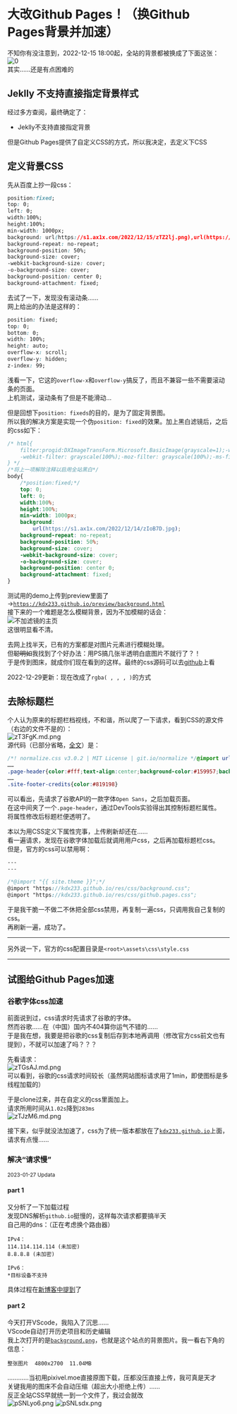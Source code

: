 # 大改Github Pages！（换Github Pages背景并加速）
不知你有没注意到，2022-12-15 18:00起，全站的背景都被换成了下面这张：<br>
![0](https://s1.ax1x.com/2022/12/14/zIoB7D.md.jpg)<br>
其实……还是有点困难的
## Jeklly 不支持直接指定背景样式
经过多方查阅，最终确定了：
- Jeklly不支持直接指定背景<br>

但是Github Pages提供了自定义CSS的方式，所以我决定，去定义下CSS
## 定义背景CSS
先从百度上抄一段css：
~~~css
position:fixed;
top: 0;
left: 0;
width:100%;
height:100%;
min-width: 1000px;
background: url(https://s1.ax1x.com/2022/12/15/zTZ2lj.png),url(https://s1.ax1x.com/2022/12/15/zojKsJ.png),url(https://s1.ax1x.com/2022/12/15/zTZKyR.png),url(https://s1.ax1x.com/2022/12/14/zIoB7D.jpg);
background-repeat: no-repeat;
background-position: 50%;
background-size: cover;
-webkit-background-size: cover;
-o-background-size: cover;
background-position: center 0;
background-attachment: fixed;
~~~
去试了一下，发现没有滚动条……<br>
网上给出的办法是这样的：
```css
position: fixed;
top: 0; 
bottom: 0;
width: 100%;
height: auto;
overflow-x: scroll;
overflow-y: hidden;
z-index: 99;
```
浅看一下，它这的`overflow-x`和`overflow-y`搞反了，而且不兼容一些不需要滚动条的页面。<br>
上机测试，滚动条有了但是不能滑动…

但是回想下`position: fixeds`的目的，是为了固定背景图。<br>
所以我的解决方案是实现一个伪`position: fixed`的效果。加上黑白滤镜后，之后的css如下：
```css
/* html{
    filter:progid:DXImageTransForm.Microsoft.BasicImage(grayscale=1);-webkit-filter:saturate(0);
    -webkit-filter: grayscale(100%);-moz-filter: grayscale(100%);-ms-filter: grayscale(100%);-o-filter: grayscale(100%);filter:progid:DXImageTransform.Microsoft.BasicImage(grayscale=1);_filter:none; 
} */
/*将上一项解除注释以启用全站黑白*/
body{
    /*position:fixed;*/
    top: 0;
    left: 0;
    width:100%;
    height:100%;
    min-width: 1000px;
    background: 
        url(https://s1.ax1x.com/2022/12/14/zIoB7D.jpg);
    background-repeat: no-repeat;
    background-position: 50%;
    background-size: cover;
    -webkit-background-size: cover;
    -o-background-size: cover;
    background-position: center 0;
    background-attachment: fixed;
}
```
测试用的demo上传到preview里面了→[`https://kdx233.github.io/preview/background.html`](https://kdx233.github.io/preview/background.html)<br>
接下来的一个难题是怎么模糊背景，因为不加模糊的话会：<br>
![不加滤镜的主页](https://s1.ax1x.com/2022/12/15/zTnpSe.md.png)<br>
这很明显看不清。

去网上找半天，已有的方案都是对图片元素进行模糊处理。<br>
但~~聪明如~~我找到了个好办法：用PS搞几张半透明白底图片不就行了？！<br>
于是传到图床，就成你们现在看到的这样。最终的css源码可以去[github](https://github.com/kdX233/kdx233.github.io/blob/master/res/css/background.css)上看<br>

2022-12-29更新：现在改成了`rgba( , , , )`的方式
## 去除标题栏
个人认为原来的标题栏档视线，不和谐，所以爬了一下请求，看到CSS的源文件（右边的文件不是的）：<br>
![zT3FgK.md.png](https://s1.ax1x.com/2022/12/15/zT3FgK.md.png)<br>
源代码（已部分省略，[全文](https://gist.github.com/kdXiaoyi/0504bac3d3d25962f4dd9addcc87e1df)）是：
```css
/*! normalize.css v3.0.2 | MIT License | git.io/normalize */@import url("https://fonts.googleapis.com/css?family=Open+Sans:400,700&display=swap");html{font-family:sans-serif;
……
.page-header{color:#fff;text-align:center;background-color:#159957;background-image:linear-gradient(120deg, #155799, #159957)}
……
.site-footer-credits{color:#819198}
```
可以看出，先请求了谷歌API的一款字体`Open Sans`，之后加载页面。<br>
在这中间夹了一个`.page-header`，通过DevTools实验得出其控制标题栏属性。<br>
将属性修改后标题栏便透明了。

本以为用CSS定义下属性完事，上传刷新却还在……<br>
看一遍请求，发现在谷歌字体加载后就调用用户css，之后再加载标题栏css。<br>
但是，官方的css可以禁用啊：<br>
```scss
---
---

/*@import "{{ site.theme }}";*/
@import "https://kdx233.github.io/res/css/background.css";
@import "https://kdx233.github.io/res/css/github.pages.css";
```
于是我干脆一不做二不休把全部css禁用，再复制一遍css，只调用我自己复制的css。<br>
再刷新一遍，成功了。

---

另外说一下，官方的css配置目录是`<root>\assets\css\style.css`

---

## 试图给Github Pages加速
### 谷歌字体css加速
前面说到过，css请求时先请求了谷歌的字体。<br>
然而谷歌……在（中国）国内不404算你运气不错的……<br>
于是我在想，我要是把谷歌的css复制后存到本地再调用（修改官方css前文也有提到），不就可以加速了吗？？？<br>

先看请求：<br>
![zTGsAJ.md.png](https://s1.ax1x.com/2022/12/15/zTGsAJ.md.png)<br>
可以看到，谷歌的css请求时间较长（虽然网站图标请求用了1min，即使图标是多线程加载的）<br>

于是clone过来，并在自定义的css里面加上。<br>
请求所用时间从`1.02s`降到`283ms`<br>
![zTJzM6.md.png](https://s1.ax1x.com/2022/12/15/zTJzM6.md.png)<br>

接下来，似乎就没法加速了，css为了统一版本都放在了[`kdx233.github.io`](https://github.com/kdX233/kdx233.github.io/blob/master/res/css/_index.md)上面，请求有点慢……
### 解决“请求慢”
<small>2023-01-27 Updata</small><br>

#### part 1
又分析了一下加载过程<br>
发现DNS解析`github.io`挺慢的，这样每次请求都要搞半天<br>
自己用的dns：（正在考虑换个路由器）
```text
IPv4：
114.114.114.114 (未加密)
8.8.8.8 (未加密)

IPv6：
*目标设备不支持
```
具体过程在[新博客中提到](../2023/12)了

#### part 2
今天打开VScode，我陷入了沉思……<br>
VScode自动打开历史项目和历史编辑<br>
我上次打开的是[`background.png`](https://github.com/kdX233/kdx233.github.io/blob/master/res/images/background.png)，也就是这个站点的背景图片。我一看右下角的信息：
```text
整张图片  4800x2700  11.04MB
```
…………当初用pixivel.moe直接原图下载，压都没压直接上传，我可真是天才<br>
关键我用的图床不会自动压缩（超出大小拒绝上传）……<br>
反正全站CSS早就统一到一个文件了，我过会就改<br>
![pSNLyo6.png](https://s1.ax1x.com/2023/01/27/pSNLyo6.png)
![pSNLsdx.png](https://s1.ax1x.com/2023/01/27/pSNLsdx.png)